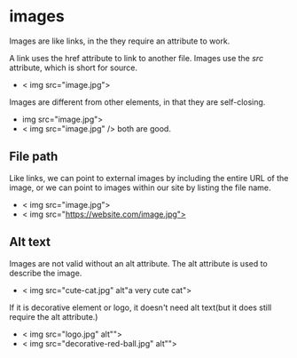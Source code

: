 # images

Images are like links, in the they require an attribute to work.

A link uses the href attribute to link to another file.
Images use the *src* attribute, which is short for source.

- < img src="image.jpg">

Images are different from other elements, in that they are self-closing.
-  img src="image.jpg">
- < img src="image.jpg" />
both are good.

## File path
Like links, we can point to external images by including the entire URL of the image, or we can point to images within our site by listing the file name.
- < img src="image.jpg">
- < img src="https://website.com/image.jpg">

## Alt text
Images are not valid without an alt attribute.
The alt attribute is used to describe the image.
- < img src="cute-cat.jpg" alt"a very cute cat">

If it is decorative element or logo, it doesn't need alt text(but it does still require the alt attribute.)
- < img src="logo.jpg" alt"">
- < img src="decorative-red-ball.jpg" alt"">

